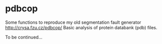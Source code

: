 # pdbcop

Some functions to reproduce my old segmentation fault generator http://crysa.fzu.cz/pdbcop/
Basic analysis of protein databank (pdb) files.

To be continued...
